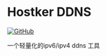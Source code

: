 # Hostker DDNS

[![GitHub](https://img.shields.io/github/license/Ediblewildfungi/hostker-ddns?color=1ccc1a)](https://opensource.org/licenses/MIT)

一个轻量化的ipv6/ipv4 ddns 工具

